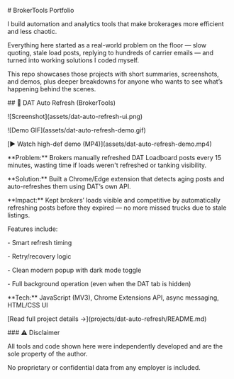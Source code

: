 ﻿\# BrokerTools Portfolio



I build automation and analytics tools that make brokerages more efficient and less chaotic.  

Everything here started as a real-world problem on the floor — slow quoting, stale load posts, replying to hundreds of carrier emails — and turned into working solutions I coded myself.  



This repo showcases those projects with short summaries, screenshots, and demos, plus deeper breakdowns for anyone who wants to see what’s happening behind the scenes.





\## 🚛 DAT Auto Refresh (BrokerTools)



!\[Screenshot](assets/dat-auto-refresh-ui.png)

!\[Demo GIF](assets/dat-auto-refresh-demo.gif)



\[▶️ Watch high-def demo (MP4)](assets/dat-auto-refresh-demo.mp4)



\*\*Problem:\*\* Brokers manually refreshed DAT Loadboard posts every 15 minutes, wasting time if loads weren't refreshed or tanking visibility.  

\*\*Solution:\*\* Built a Chrome/Edge extension that detects aging posts and auto-refreshes them using DAT’s own API.  

\*\*Impact:\*\* Kept brokers’ loads visible and competitive by automatically refreshing posts before they expired — no more missed trucks due to stale listings.  



Features include:

\- Smart refresh timing  

\- Retry/recovery logic  

\- Clean modern popup with dark mode toggle  

\- Full background operation (even when the DAT tab is hidden)



\*\*Tech:\*\* JavaScript (MV3), Chrome Extensions API, async messaging, HTML/CSS UI  



\[Read full project details →](projects/dat-auto-refresh/README.md)



\### ⚠️ Disclaimer



All tools and code shown here were independently developed and are the sole property of the author.  

No proprietary or confidential data from any employer is included.

